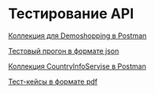 # Тестирование API

[Коллекция для Demoshopping в Postman](https://www.postman.com/spacecraft-specialist-84767532/workspace/study/collection/36005389-644dedab-6e47-478d-9739-d5b6736e0fc3?action=share&creator=36005389&active-environment=36005389-df4c953d-3c6c-4ef2-aa54-ae216f2367f4)

[Тестовый прогон в формате json](https://github.com/user-attachments/files/17003626/DemoShopping.postman_test_run.json)

[Коллекция CountryInfoServise в Postman](https://www.postman.com/spacecraft-specialist-84767532/workspace/study/collection/36005389-fa17ee72-5370-45ba-ba59-7e54c6944a00?action=share&creator=36005389&active-environment=36005389-df4c953d-3c6c-4ef2-aa54-ae216f2367f4)

[Тест-кейсы в формате pdf](https://github.com/user-attachments/files/17061937/G8-2024-09-19.1.pdf)
